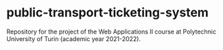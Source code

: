 # public-transport-ticketing-system

Repository for the project of the Web Applications II course at Polytechnic University of Turin (academic year
2021-2022).